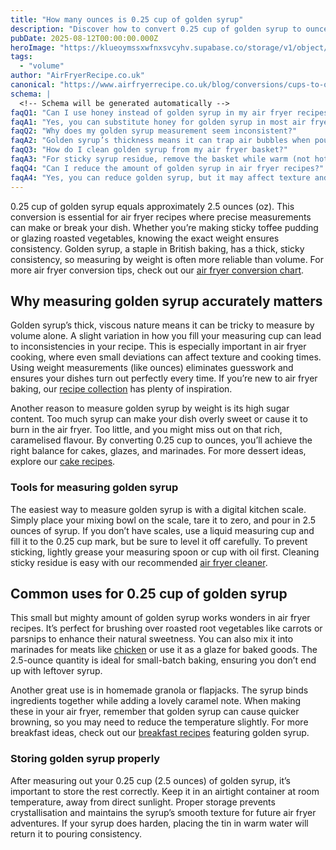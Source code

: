 ```yaml
---
title: "How many ounces is 0.25 cup of golden syrup"
description: "Discover how to convert 0.25 cup of golden syrup to ounces for perfect air fryer recipes. Get accurate measurements every time!"
pubDate: 2025-08-12T00:00:00.000Z
heroImage: "https://klueoymssxwfnxsvcyhv.supabase.co/storage/v1/object/public/Shmucket/how-many-ounces-is-025-cup-of-golden-syrup.webp"
tags:
  - "volume"
author: "AirFryerRecipe.co.uk"
canonical: "https://www.airfryerrecipe.co.uk/blog/conversions/cups-to-ounces/how-many-ounces-is-025-cup-of-golden-syrup"
schema: |
  <!-- Schema will be generated automatically -->
faqQ1: "Can I use honey instead of golden syrup in my air fryer recipes?"
faqA1: "Yes, you can substitute honey for golden syrup in most air fryer recipes. Use the same weight (2.5 ounces for 0.25 cup), but be aware honey is slightly sweeter and may brown faster. Reduce cooking temperature by about 10°C to prevent over-browning."
faqQ2: "Why does my golden syrup measurement seem inconsistent?"
faqA2: "Golden syrup’s thickness means it can trap air bubbles when poured, leading to inconsistent volume measurements. This is why weighing (2.5 ounces for 0.25 cup) is more reliable. Always stir your syrup first to remove air pockets before measuring."
faqQ3: "How do I clean golden syrup from my air fryer basket?"
faqA3: "For sticky syrup residue, remove the basket while warm (not hot) and soak in warm, soapy water. Use a soft brush to avoid scratching non-stick surfaces. For tough buildup, our <a href=https://www.airfryerrecipe.co.uk/air-fryer-cleaner>air fryer cleaner</a> works wonders."
faqQ4: "Can I reduce the amount of golden syrup in air fryer recipes?"
faqA4: "Yes, you can reduce golden syrup, but it may affect texture and browning. For every 0.25 cup (2.5 ounces) reduced, add 1 tablespoon of liquid (water or milk) to maintain moisture. Expect slightly less caramelisation and a milder sweetness."
---
```

<p>0.25 cup of golden syrup equals approximately 2.5 ounces (oz). This conversion is essential for air fryer recipes where precise measurements can make or break your dish. Whether you’re making sticky toffee pudding or glazing roasted vegetables, knowing the exact weight ensures consistency. Golden syrup, a staple in British baking, has a thick, sticky consistency, so measuring by weight is often more reliable than volume. For more air fryer conversion tips, check out our <a href=https://www.airfryerrecipe.co.uk/air-fryer-conversion-chart>air fryer conversion chart</a>.</p>  

<h2>Why measuring golden syrup accurately matters</h2>  
<p>Golden syrup’s thick, viscous nature means it can be tricky to measure by volume alone. A slight variation in how you fill your measuring cup can lead to inconsistencies in your recipe. This is especially important in air fryer cooking, where even small deviations can affect texture and cooking times. Using weight measurements (like ounces) eliminates guesswork and ensures your dishes turn out perfectly every time. If you’re new to air fryer baking, our <a href=https://www.airfryerrecipe.co.uk/recipes>recipe collection</a> has plenty of inspiration.</p>  

<p>Another reason to measure golden syrup by weight is its high sugar content. Too much syrup can make your dish overly sweet or cause it to burn in the air fryer. Too little, and you might miss out on that rich, caramelised flavour. By converting 0.25 cup to ounces, you’ll achieve the right balance for cakes, glazes, and marinades. For more dessert ideas, explore our <a href=https://www.airfryerrecipe.co.uk/recipe-category/cakes>cake recipes</a>.</p>  

<h3>Tools for measuring golden syrup</h3>  
<p>The easiest way to measure golden syrup is with a digital kitchen scale. Simply place your mixing bowl on the scale, tare it to zero, and pour in 2.5 ounces of syrup. If you don’t have scales, use a liquid measuring cup and fill it to the 0.25 cup mark, but be sure to level it off carefully. To prevent sticking, lightly grease your measuring spoon or cup with oil first. Cleaning sticky residue is easy with our recommended <a href=https://www.airfryerrecipe.co.uk/air-fryer-cleaner>air fryer cleaner</a>.</p>  

<h2>Common uses for 0.25 cup of golden syrup</h2>  
<p>This small but mighty amount of golden syrup works wonders in air fryer recipes. It’s perfect for brushing over roasted root vegetables like carrots or parsnips to enhance their natural sweetness. You can also mix it into marinades for meats like <a href=https://www.airfryerrecipe.co.uk/recipe-category/chicken>chicken</a> or use it as a glaze for baked goods. The 2.5-ounce quantity is ideal for small-batch baking, ensuring you don’t end up with leftover syrup.</p>  

<p>Another great use is in homemade granola or flapjacks. The syrup binds ingredients together while adding a lovely caramel note. When making these in your air fryer, remember that golden syrup can cause quicker browning, so you may need to reduce the temperature slightly. For more breakfast ideas, check out our <a href=https://www.airfryerrecipe.co.uk/recipe-category/breakfast>breakfast recipes</a> featuring golden syrup.</p>  

<h3>Storing golden syrup properly</h3>  
<p>After measuring out your 0.25 cup (2.5 ounces) of golden syrup, it’s important to store the rest correctly. Keep it in an airtight container at room temperature, away from direct sunlight. Proper storage prevents crystallisation and maintains the syrup’s smooth texture for future air fryer adventures. If your syrup does harden, placing the tin in warm water will return it to pouring consistency.</p>
